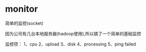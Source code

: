 # monitor
简单的监控(socket)

因为公司有几台本地服务器(hadoop使用),所以搞了一个简单的基础监控

监控项：
1、cpu
2、upload
3、disk
4、processing
5、ping failed

